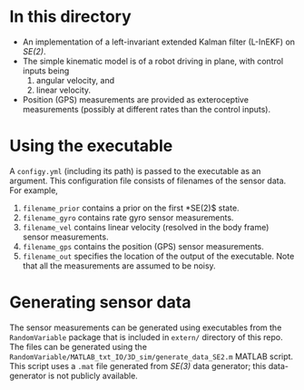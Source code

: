 # In this directory
* An implementation of a left-invariant extended Kalman filter (L-InEKF) on *SE(2)*.
* The simple kinematic model is of a robot driving in plane, with control inputs being 
    1. angular velocity, and
    2. linear velocity.
* Position (GPS) measurements are provided as exteroceptive measurements (possibly at different rates than the control inputs).

# Using the executable
A `configy.yml` (including its path) is passed to the executable as an argument. This configuration file consists of filenames of the sensor data. For example,
1. `filename_prior` contains a prior on the first *SE(2)$ state.
2. `filename_gyro` contains rate gyro sensor measurements.
3. `filename_vel` contains linear velocity (resolved in the body frame) sensor measurements.
4. `filename_gps` contains the position (GPS) sensor measurements.
5. `filename_out` specifies the location of the output of the executable.
Note that all the measurements are assumed to be noisy.    

# Generating sensor data
The sensor measurements can be generated using executables from the `RandomVariable` package that is included in `extern/` directory of this repo.
The files can be generated using the `RandomVariable/MATLAB_txt_IO/3D_sim/generate_data_SE2.m` MATLAB script. This script uses a `.mat` file generated from *SE(3)* data generator; this data-generator is not publicly available. 